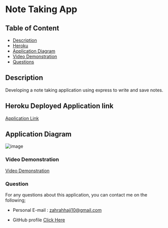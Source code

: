 # Note Taking App

## Table of Content

- [Description](#description)
- [Heroku](#Heroku)
- [Application Diagram](#application-diagram)
- [Video Demonstration](#video-demonstration)
- [Questions](#questions)

## Description

Developing a note taking application using express to write and save notes.

## Heroku Deployed Application link

[Application Link ](https://young-bayou-05347.herokuapp.com/)

## Application Diagram

![image](https://user-images.githubusercontent.com/102627226/175176372-8c56ce65-889a-4f4e-bd93-ad8cb3f53970.png)

### Video Demonstration

[Video Demonstration](https://drive.google.com/file/d/1BSCN1jqnVwTkgOlRgmOVBdK_InTMCZ0r/view)

### Question

For any questions about this application, you can contact me on the following;

- Personal E-mail : zahrahhaji10@gmail.com

- GitHub profile [Click Here](https://github.com/zahrahaji10)
